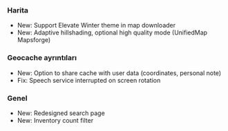 ### Harita
- New: Support Elevate Winter theme in map downloader
- New: Adaptive hillshading, optional high quality mode (UnifiedMap Mapsforge)

### Geocache ayrıntıları
- New: Option to share cache with user data (coordinates, personal note)
- Fix: Speech service interrupted on screen rotation

### Genel
- New: Redesigned search page
- New: Inventory count filter
